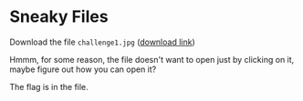 # Sneaky Files

Download the file `challenge1.jpg` ([download link](https://drive.google.com/file/d/1tFlALp4HpGyHZwKkcLwA9ikSB4NkFDkm/view?usp=sharing))

Hmmm, for some reason, the file doesn't want to open just by clicking on it, maybe figure out how you can open it?

The flag is in the file.
